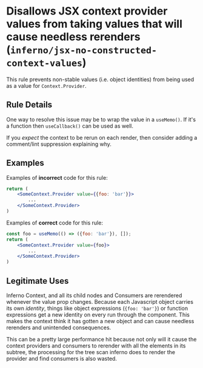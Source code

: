# Disallows JSX context provider values from taking values that will cause needless rerenders (`inferno/jsx-no-constructed-context-values`)

<!-- end auto-generated rule header -->

This rule prevents non-stable values (i.e. object identities) from being used as a value for `Context.Provider`.

## Rule Details

One way to resolve this issue may be to wrap the value in a `useMemo()`. If it's a function then `useCallback()` can be used as well.

If you _expect_ the context to be rerun on each render, then consider adding a comment/lint suppression explaining why.

## Examples

Examples of **incorrect** code for this rule:

```jsx
return (
    <SomeContext.Provider value={{foo: 'bar'}}>
        ...
    </SomeContext.Provider>
)
```

Examples of **correct** code for this rule:

```jsx
const foo = useMemo(() => ({foo: 'bar'}), []);
return (
    <SomeContext.Provider value={foo}>
        ...
    </SomeContext.Provider>
)
```

## Legitimate Uses

Inferno Context, and all its child nodes and Consumers are rerendered whenever the value prop changes. Because each Javascript object carries its own _identity_, things like object expressions (`{foo: 'bar'}`) or function expressions get a new identity on every run through the component. This makes the context think it has gotten a new object and can cause needless rerenders and unintended consequences.

This can be a pretty large performance hit because not only will it cause the context providers and consumers to rerender with all the elements in its subtree, the processing for the tree scan inferno does to render the provider and find consumers is also wasted.
